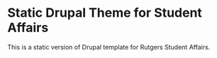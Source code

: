 # Static Drupal Theme for Student Affairs

This is a static version of Drupal template for Rutgers Student Affairs.
